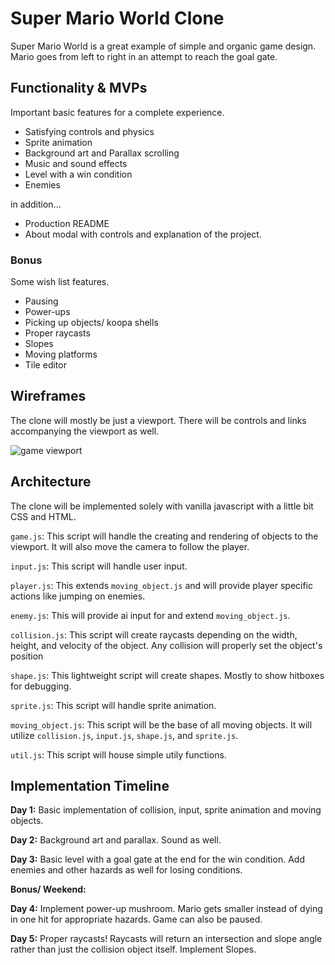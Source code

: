 # Super Mario World Clone

Super Mario World is a great example of simple and organic game design. Mario goes from left to right in an attempt to reach the goal gate.

Functionality & MVPs
---
Important basic features for a complete experience.
  * Satisfying controls and physics
  * Sprite animation
  * Background art and Parallax scrolling
  * Music and sound effects
  * Level with a win condition
  * Enemies

  in addition...
  * Production README
  * About modal with controls and explanation of the project.

### Bonus
Some wish list features.
  * Pausing
  * Power-ups
  * Picking up objects/ koopa shells
  * Proper raycasts
  * Slopes
  * Moving platforms
  * Tile editor

Wireframes
---
The clone will mostly be just a viewport. There will be controls and links accompanying the viewport as well.

![game viewport](https://github.com/ZachIsAGardner/game-project/blob/master/docs/Screen%20Shot%202017-11-07%20at%208.23.56%20PM.png)

Architecture
---
The clone will be implemented solely with vanilla javascript with a little bit CSS and HTML.

```game.js```: This script will handle the creating and rendering of objects to the viewport. It will also move the camera to follow the player.

```input.js```: This script will handle user input.

```player.js```: This extends ```moving_object.js``` and will provide player specific actions like jumping on enemies.

```enemy.js```: This will provide ai input for and extend ```moving_object.js```.

```collision.js```: This script will create raycasts depending on the width, height, and velocity of the object. Any collision will properly set the object's position

```shape.js```: This lightweight script will create shapes. Mostly to show hitboxes for debugging.

```sprite.js```: This script will handle sprite animation.


```moving_object.js```: This script will be the base of all moving objects. It will utilize ```collision.js```, ```input.js```, ```shape.js```, and ```sprite.js```.


```util.js```: This script will house simple utily functions.

Implementation Timeline
---
**Day 1:** Basic implementation of collision, input, sprite animation and moving objects.

**Day 2:** Background art and parallax. Sound as well.

**Day 3:** Basic level with a goal gate at the end for the win condition. Add enemies and other hazards as well for losing conditions.

**Bonus/ Weekend:**

**Day 4:** Implement power-up mushroom. Mario gets smaller instead of dying in one hit for appropriate hazards. Game can also be paused.

**Day 5:** Proper raycasts! Raycasts will return an intersection and slope angle rather than just the collision object itself. Implement Slopes.
